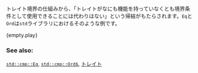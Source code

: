 <!-- A consequence of how bounds work is that even if a `trait` doesn't
include any functionality, you can still use it as a bound. `Eq` and
`Ord` are examples of such `trait`s from the `std` library. -->
トレイト境界の仕組みから、「トレイトがなにも機能を持っていなくとも境界条件として使用できることには代わりはない」という帰結がもたらされます。`Eq`と`Ord`は`std`ライブラリにおけるそのような例です。

{empty.play}

### See also:

[`std::cmp::Eq`][eq], [`std::cmp::Ord`s][ord], [トレイト][traits]

[eq]: http://doc.rust-lang.org/std/cmp/trait.Eq.html
[ord]: http://doc.rust-lang.org/std/cmp/trait.Ord.html
[traits]: ../trait.html
